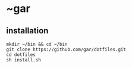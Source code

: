 # ~gar

## installation

    mkdir ~/bin && cd ~/bin
    git clone https://github.com/gar/dotfiles.git
    cd dotfiles
    sh install.sh


